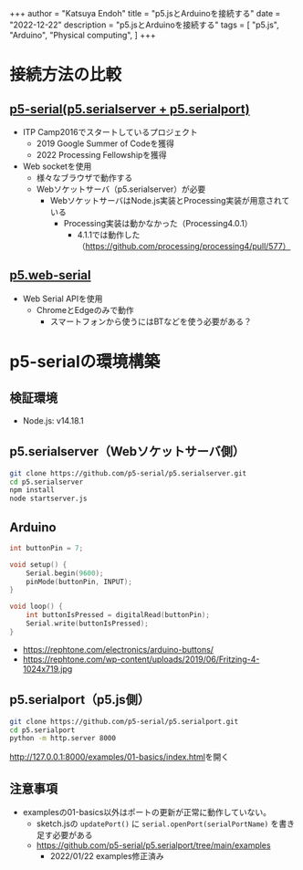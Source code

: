 +++
author = "Katsuya Endoh"
title = "p5.jsとArduinoを接続する"
date = "2022-12-22"
description = "p5.jsとArduinoを接続する"
tags = [
    "p5.js",
    "Arduino",
    "Physical computing",
]
+++

<!--more-->

# 接続方法の比較

## [p5-serial(p5.serialserver + p5.serialport)](https://github.com/p5-serial)

- ITP Camp2016でスタートしているプロジェクト
    - 2019 Google Summer of Codeを獲得
    - 2022 Processing Fellowshipを獲得
- Web socketを使用
    - 様々なブラウザで動作する
    - Webソケットサーバ（p5.serialserver）が必要
        - WebソケットサーバはNode.js実装とProcessing実装が用意されている
            - Processing実装は動かなかった（Processing4.0.1）
                - 4.1.1では動作した（https://github.com/processing/processing4/pull/577）
## [p5.web-serial](https://github.com/gohai/p5.webserial)

- Web Serial APIを使用
    - ChromeとEdgeのみで動作
        - スマートフォンから使うにはBTなどを使う必要がある？

# p5-serialの環境構築

## 検証環境

- Node.js: v14.18.1

## p5.serialserver（Webソケットサーバ側）

```bash
git clone https://github.com/p5-serial/p5.serialserver.git
cd p5.serialserver
npm install
node startserver.js
```

## Arduino

```ino
int buttonPin = 7;

void setup() {
    Serial.begin(9600);
    pinMode(buttonPin, INPUT);
}

void loop() {
    int buttonIsPressed = digitalRead(buttonPin);
    Serial.write(buttonIsPressed);
}
```

- https://rephtone.com/electronics/arduino-buttons/
- https://rephtone.com/wp-content/uploads/2019/06/Fritzing-4-1024x719.jpg

## p5.serialport（p5.js側）

```bash
git clone https://github.com/p5-serial/p5.serialport.git
cd p5.serialport
python -m http.server 8000
```

<a href="http://127.0.0.1:8000/examples/01-basics/index.html" target="_blank">http://127.0.0.1:8000/examples/01-basics/index.html</a>を開く


## 注意事項

- examplesの01-basics以外はポートの更新が正常に動作していない。
    - sketch.jsの `updatePort()` に `serial.openPort(serialPortName)` を書き足す必要がある
    - https://github.com/p5-serial/p5.serialport/tree/main/examples
        - 2022/01/22 examples修正済み
